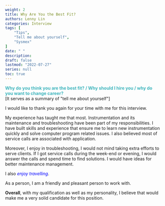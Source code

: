 ```yaml
---
weight: 2
title: Why Are You the Best Fit?
authors: Lenny Lin
categories: Interview
tags: [
    "Tips",
    "Tell me about yourself",
    "Sysmex"
]
date: " "
description: 
draft: false
lastmod: "2022-07-27"
series: null
toc: true
---
```




**<font color =#3fb5bd>Why do you think you are the best fit? / Why should I hire you / why do you want to change career?</font>**  
[It serves as a summary of "tell me about yourself"]  

I would like to thank you again for your time with me for this interview.  

My experience has taught me that most.  Instrumentation and its maintenance and troubleshooting have been part of my responsibilities.  I have built skills and experience that ensure me to learn new instrumentation quickly and solve computer program related issues.  I also believed most of service calls are associated with application.  

Moreover, I enjoy in troubleshooting, I would not mind taking extra efforts to serve clients. If I got service calls during the week-end or evening, I would answer the calls and spend time to find solutions. I would have ideas for better maintenance management.  

I also *<font color ="blue">enjoy travelling</font>*.

As a person, I am a friendly and pleasant person to work with.

**Overall**, with my qualification as well as my personality, I believe that would make me a very solid candidate for this position.  